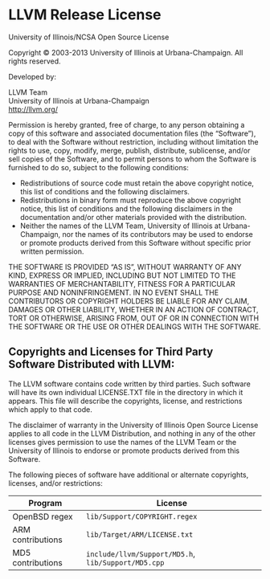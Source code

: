 # LLVM Release License

University of Illinois/NCSA  Open Source License

Copyright © 2003-2013 University of Illinois at Urbana-Champaign. All rights reserved.

Developed by:

LLVM Team  
University of Illinois at Urbana-Champaign  
<http://llvm.org/>

Permission is hereby granted, free of charge, to any person obtaining a copy of this software and associated documentation files (the “Software”), to deal with the Software without restriction, including without limitation the rights to
use, copy, modify, merge, publish, distribute, sublicense, and/or sell copies of the Software, and to permit persons to whom the Software is furnished to do so, subject to the following conditions:

* Redistributions of source code must retain the above copyright notice, this list of conditions and the following disclaimers.
* Redistributions in binary form must reproduce the above copyright notice, this list of conditions and the following disclaimers in the documentation and/or other materials provided with the distribution.
* Neither the names of the LLVM Team, University of Illinois at Urbana-Champaign, nor the names of its contributors may be used to endorse or promote products derived from this Software without specific prior written permission.

THE SOFTWARE IS PROVIDED “AS IS”, WITHOUT WARRANTY OF ANY KIND, EXPRESS OR IMPLIED, INCLUDING BUT NOT LIMITED TO THE WARRANTIES OF MERCHANTABILITY, FITNESS FOR A PARTICULAR PURPOSE AND NONINFRINGEMENT.  IN NO EVENT SHALL THE CONTRIBUTORS OR COPYRIGHT HOLDERS BE LIABLE FOR ANY CLAIM, DAMAGES OR OTHER LIABILITY, WHETHER IN AN ACTION OF CONTRACT, TORT OR OTHERWISE, ARISING FROM,
OUT OF OR IN CONNECTION WITH THE SOFTWARE OR THE USE OR OTHER DEALINGS WITH THE SOFTWARE.

## Copyrights and Licenses for Third Party Software Distributed with LLVM:

The LLVM software contains code written by third parties.  Such software will have its own individual LICENSE.TXT file in the directory in which it appears. This file will describe the copyrights, license, and restrictions which apply to that code.

The disclaimer of warranty in the University of Illinois Open Source License applies to all code in the LLVM Distribution, and nothing in any of the other licenses gives permission to use the names of the LLVM Team or the University of Illinois to endorse or promote products derived from this Software.

The following pieces of software have additional or alternate copyrights, licenses, and/or restrictions:

Program|License
-------|-------
OpenBSD regex|`lib/Support/COPYRIGHT.regex`
ARM contributions|`lib/Target/ARM/LICENSE.txt`
MD5 contributions|`include/llvm/Support/MD5.h`, `lib/Support/MD5.cpp`
